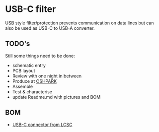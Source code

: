 # USB-C filter
USB style filter/protection prevents communication on data lines but can also be used as USB-C to USB-A converter.
## TODO's
Still some things need to be done:
* schematic entry 
* PCB layout
* Review with one night in between
* Produce at [OSHPARK](https://oshpark.com/)
* Assemble
* Test & characterise
* update Readme.md with pictures and BOM
## BOM
* [USB-C connector from LCSC](https://lcsc.com/product-detail/USB-Connectors_Korean-Hroparts-Elec-TYPE-C-31-M-12_C165948.html)


